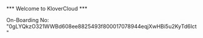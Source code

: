 *** Welcome to KloverCloud ***

On-Boarding No: &#34;0gLYQkzO321WWBd608ee8825493f800017078944eqjXwHBi5u2KyTd6lct&#34;
